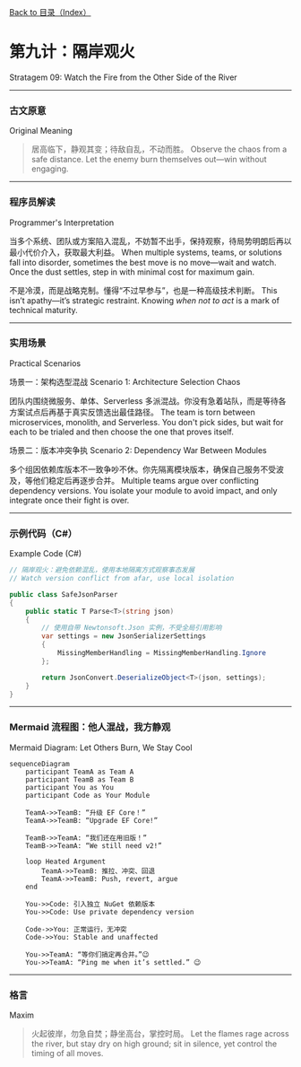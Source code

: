 [Back to 目录（Index）](https://github.com/uwspstar/The-36-Stratagems-for-Programmers/blob/main/Index.md)

# 第九计：隔岸观火

Stratagem 09: Watch the Fire from the Other Side of the River

---

### 古文原意

Original Meaning

> 居高临下，静观其变；待敌自乱，不动而胜。
> Observe the chaos from a safe distance. Let the enemy burn themselves out—win without engaging.

---

### 程序员解读

Programmer's Interpretation

当多个系统、团队或方案陷入混乱，不妨暂不出手，保持观察，待局势明朗后再以最小代价介入，获取最大利益。
When multiple systems, teams, or solutions fall into disorder, sometimes the best move is no move—wait and watch. Once the dust settles, step in with minimal cost for maximum gain.

不是冷漠，而是战略克制。懂得“不过早参与”，也是一种高级技术判断。
This isn’t apathy—it’s strategic restraint. Knowing *when not to act* is a mark of technical maturity.

---

### 实用场景

Practical Scenarios

场景一：架构选型混战
Scenario 1: Architecture Selection Chaos

团队内围绕微服务、单体、Serverless 多派混战。你没有急着站队，而是等待各方案试点后再基于真实反馈选出最佳路径。
The team is torn between microservices, monolith, and Serverless. You don't pick sides, but wait for each to be trialed and then choose the one that proves itself.

场景二：版本冲突争执
Scenario 2: Dependency War Between Modules

多个组因依赖库版本不一致争吵不休。你先隔离模块版本，确保自己服务不受波及，等他们稳定后再逐步合并。
Multiple teams argue over conflicting dependency versions. You isolate your module to avoid impact, and only integrate once their fight is over.

---

### 示例代码（C#）

Example Code (C#)

```csharp
// 隔岸观火：避免依赖混乱，使用本地隔离方式观察事态发展
// Watch version conflict from afar, use local isolation

public class SafeJsonParser
{
    public static T Parse<T>(string json)
    {
        // 使用自带 Newtonsoft.Json 实例，不受全局引用影响
        var settings = new JsonSerializerSettings
        {
            MissingMemberHandling = MissingMemberHandling.Ignore
        };

        return JsonConvert.DeserializeObject<T>(json, settings);
    }
}
```

---

### Mermaid 流程图：他人混战，我方静观

Mermaid Diagram: Let Others Burn, We Stay Cool

```mermaid
sequenceDiagram
    participant TeamA as Team A
    participant TeamB as Team B
    participant You as You
    participant Code as Your Module

    TeamA->>TeamB: “升级 EF Core！”  
    TeamA->>TeamB: “Upgrade EF Core!”

    TeamB->>TeamA: “我们还在用旧版！”  
    TeamB->>TeamA: “We still need v2!”

    loop Heated Argument
        TeamA->>TeamB: 推拉、冲突、回退  
        TeamA->>TeamB: Push, revert, argue
    end

    You->>Code: 引入独立 NuGet 依赖版本  
    You->>Code: Use private dependency version

    Code->>You: 正常运行，无冲突  
    Code->>You: Stable and unaffected

    You->>TeamA: “等你们搞定再合并。”😉  
    You->>TeamA: “Ping me when it’s settled.” 😉
```

---

### 格言

Maxim

> 火起彼岸，勿急自焚；静坐高台，掌控时局。
> Let the flames rage across the river, but stay dry on high ground; sit in silence, yet control the timing of all moves.
